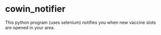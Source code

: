 # cowin_notifier
This python program (uses selenium) notifies you when new vaccine slots are opened in your area.

